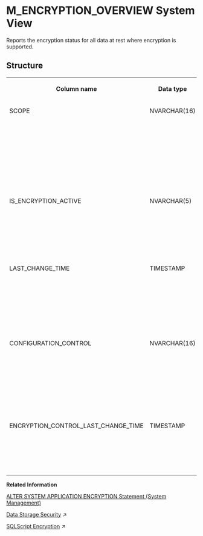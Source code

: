 <!-- loioee1a50a49a684124ba3cc4815ecc7189 -->

# M\_ENCRYPTION\_OVERVIEW System View

Reports the encryption status for all data at rest where encryption is supported.



<a name="loioee1a50a49a684124ba3cc4815ecc7189___m_e_n_c_r_y_p_t_i_o_n_o_v_e_r_v_i_e_w_1struct_M_ENCRYPTION_OVERVIEW"/>

## Structure


<table>
<tr>
<th valign="top">

Column name

</th>
<th valign="top">

Data type

</th>
<th valign="top">

Description

</th>
</tr>
<tr>
<td valign="top">

SCOPE

</td>
<td valign="top">

NVARCHAR\(16\)

</td>
<td valign="top">

Displays whether the scope includes PERSISTENCE \(data volumes\), LOG \(redo log\), or BACKUP.

</td>
</tr>
<tr>
<td valign="top">

IS\_ENCRYPTION\_ACTIVE

</td>
<td valign="top">

NVARCHAR\(5\)

</td>
<td valign="top">

Indicates if the encryption for the scope is currently active: TRUE/FALSE.

</td>
</tr>
<tr>
<td valign="top">

LAST\_CHANGE\_TIME

</td>
<td valign="top">

TIMESTAMP

</td>
<td valign="top">

Displays the latest timestamp, in the server's local time, when the status was changed

</td>
</tr>
<tr>
<td valign="top">

CONFIGURATION\_CONTROL

</td>
<td valign="top">

NVARCHAR\(16\)

</td>
<td valign="top">

Indicates whether encryption configuration is controlled by the local database or the system database.

</td>
</tr>
<tr>
<td valign="top">

ENCRYPTION\_CONTROL\_LAST\_CHANGE\_TIME

</td>
<td valign="top">

TIMESTAMP

</td>
<td valign="top">

Displays the last time that the encryption control was changed.

</td>
</tr>
</table>

**Related Information**  


[ALTER SYSTEM APPLICATION ENCRYPTION Statement \(System Management\)](../../010-SQL-Reference/012-SQL-Statements/alter-system-application-encryption-statement-system-management-f425959.md "Manages encryption keys for applications that use the internal data encryption service.")

[Data Storage Security](https://help.sap.com/viewer/a1317de16a1e41a6b0ff81849d80713c/2024_1_QRC/en-US/b30fda1483b34628802a8d62bd5d39df.html "Several mechanisms are used to protect security-relevant data used by the SAP HANA Cloud, SAP HANA database from unauthorized access.") :arrow_upper_right:

[SQLScript Encryption](https://help.sap.com/viewer/d1cb63c8dd8e4c35a0f18aef632687f0/2024_1_QRC/en-US/afd729f2c11448a6a0cfb2b75fccc21b.html "") :arrow_upper_right:

